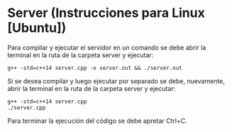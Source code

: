 # Server (Instrucciones para Linux [Ubuntu])

Para compilar y ejecutar el servidor en un comando se debe abrir la terminal en la ruta de la carpeta server y ejecutar:

	g++ -std=c++14 server.cpp -o server.out && ./server.out

Si se desea compilar y luego ejecutar por separado se debe, nuevamente, abrir la terminal en la ruta de la carpeta server y ejecutar:

	g++ -std=c++14 server.cpp
	./server.cpp

Para terminar la ejecución del código se debe apretar Ctrl+C.
